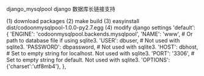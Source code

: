 django_mysqlpool
django 数据库长链接支持

(1) download packages
(2) make build
(3) easyinstall dist/codoonmysqlpool-1.0.0-py2.7.egg
(4) modify django settings
	'default': {
		'ENGINE': 'codoonmysqlpool.backends.mysqlpool', 
		'NAME': 'www', # Or path to database file if using sqlite3.
		'USER': dbuser, # Not used with sqlite3.
		'PASSWORD': dbpassword, # Not used with sqlite3.
		'HOST': dbhost, # Set to empty string for localhost. Not used with sqlite3.
		'PORT': '3306', # Set to empty string for default. Not used with sqlite3.
		'OPTIONS': {'charset':'utf8mb4'},
	},

